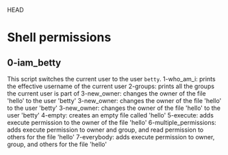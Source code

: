  HEAD
# Shell permissions

## 0-iam_betty

This script switches the current user to the user `betty`.
1-who_am_i: prints the effective username of the current user
2-groups: prints all the groups the current user is part of
3-new_owner: changes the owner of the file 'hello' to the user 'betty'
3-new_owner: changes the owner of the file 'hello' to the user 'betty'
3-new_owner: changes the owner of the file 'hello' to the user 'betty'
4-empty: creates an empty file called 'hello'
5-execute: adds execute permission to the owner of the file 'hello'
6-multiple_permissions: adds execute permission to owner and group, and read permission to others for the file 'hello'
7-everybody: adds execute permission to owner, group, and others for the file 'hello'
